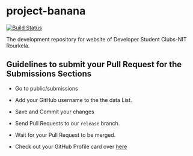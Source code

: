 # project-banana
[![Build Status](https://travis-ci.org/developer-student-clubs-nitr/project-banana.svg?branch=master)](https://travis-ci.org/developer-student-clubs-nitr/project-banana)


The development repository for website of Developer Student Clubs-NIT Rourkela.


## Guidelines to submit your Pull Request for the Submissions Sections   

- Go to public/submissions   

- Add your GitHub username to the the data List.   

- Save and Commit your changes  

- Send Pull Requests to our ```release``` branch. 

- Wait for your Pull Request to be merged.

- Check out your GitHub Profile card over [here](https://dscnitrourkela.tech/submissions/submissions.html)

